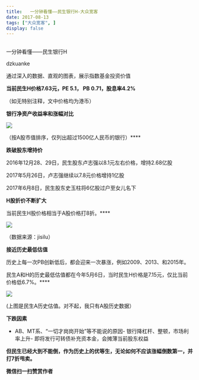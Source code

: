 ```yaml
---
title:   一分钟看懂——民生银行H-大众宽客
date: 2017-08-13
tags: ["大众宽客", ]
display: false
---
```



## 



一分钟看懂——民生银行H




dzkuanke




通过深入的数据、直观的图表，展示指数基金投资价值


**当前民生H价格7.63元，PE 5.1， PB 0.71，股息率4.2%**

（如无特别注释，文中价格均为港币）



**银行净资产收益率和涨幅对比**

<img data-s="300,640" data-type="png" src="http://mmbiz.qpic.cn/mmbiz_png/PKw3FQPmhIgRV8T6oHAicqcDMCZ9TeIus25em8mXQMn0xsdqUQReic2b5vOoC4ZGrT9omMDkW5M2iclD4ePGMqQnA/0?wx_fmt=png" class="" data-ratio="0.6043956043956044" data-w="728"/>

（按A股市值排序，仅列出超过1500亿人民币的银行）****



**跌破股东增持价**

2016年12月28、29日，民生股东卢志强以8.1元左右价格，增持2.68亿股

2017年5月26日，卢志强继续以7.8元价格增持1亿股

2017年6月8日，民生股东史玉柱将6亿股过户至女儿名下



**H股折价不断扩大**

当前民生H股价格相当于A股价格打8折。****

<img data-s="300,640" data-type="png" src="http://mmbiz.qpic.cn/mmbiz_png/PKw3FQPmhIgRV8T6oHAicqcDMCZ9TeIusI9Am7zxpkvufPUDBYePBSrhuFc31v8ZMjqBQJOkD4YbeasoaEIF0IQ/0?wx_fmt=png" class="" data-ratio="0.5453658536585366" data-w="2050"/>

（数据来源：jisilu）



**接近历史最低估值**

历史上每一次PB创新低后，都会迎来一次暴涨，例如2009、2013、和2015年。

民生A和H的历史最低估值都在今年5月6日，当时民生H价格是7.15元，仅比当前价格低6.7%。****

<img data-s="300,640" data-type="png" src="http://mmbiz.qpic.cn/mmbiz_png/PKw3FQPmhIgRV8T6oHAicqcDMCZ9TeIus801KCaiblx1YQb9jSHuSDW55OPYNjIZDxLjGPcicibgiamJKZcMoeEbZLw/0?wx_fmt=png" class="" data-ratio="0.5225130890052356" data-w="1910"/>

(上图是民生A历史估值。对不起，我只有A股历史数据）



**下跌因素**
- AB、MT系、“一切才岗岗开始”等不能说的原因- 银行降杠杆、整顿，市场利率上升- 即将发行可转债补充资本金，会摊薄当前股东权益


**但民生已经大到不能倒，作为历史上的优等生，无论如何不应该涨幅倒数第一，并打7折甩卖。**


**微信扫一扫赞赏作者**
